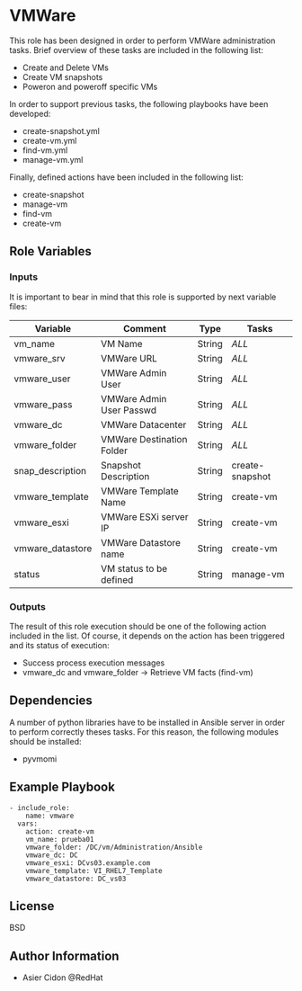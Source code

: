 # VMWare

This role has been designed in order to perform VMWare administration tasks. Brief overview of these tasks are included in the following list:

-   Create and Delete VMs
-   Create VM snapshots
-   Poweron and poweroff specific VMs

In order to support previous tasks, the following playbooks have been developed:

-   create-snapshot.yml
-   create-vm.yml
-   find-vm.yml
-   manage-vm.yml

Finally, defined actions have been included in the following list:

-   create-snapshot
-   manage-vm
-   find-vm
-   create-vm

## Role Variables

### Inputs

It is important to bear in mind that this role is supported by next variable files:

| Variable         | Comment                   | Type   | Tasks           |
| ---------------- | ------------------------- | ------ | --------------- |
| vm_name          | VM Name                   | String | _ALL_           |
| vmware_srv       | VMWare URL                | String | _ALL_           |
| vmware_user      | VMWare Admin User         | String | _ALL_           |
| vmware_pass      | VMWare Admin User Passwd  | String | _ALL_           |
| vmware_dc        | VMWare Datacenter         | String | _ALL_           |
| vmware_folder    | VMWare Destination Folder | String | _ALL_           |
| snap_description | Snapshot Description      | String | create-snapshot |
| vmware_template  | VMWare Template Name      | String | create-vm       |
| vmware_esxi      | VMWare ESXi server IP     | String | create-vm       |
| vmware_datastore | VMWare Datastore name     | String | create-vm       |
| status           | VM status to be defined   | String | manage-vm       |

### Outputs

The result of this role execution should be one of the following action included in the list. Of course, it depends on the action has been triggered and its status of execution:

-   Success process execution messages
-   vmware_dc and vmware_folder -> Retrieve VM facts (find-vm)

## Dependencies

A number of python libraries have to be installed in Ansible server in order to perform correctly theses tasks. For this reason, the following modules should be installed:

-   pyvmomi

## Example Playbook

    - include_role:
        name: vmware
      vars:
        action: create-vm
        vm_name: prueba01
        vmware_folder: /DC/vm/Administration/Ansible
        vmware_dc: DC
        vmware_esxi: DCvs03.example.com
        vmware_template: VI_RHEL7_Template
        vmware_datastore: DC_vs03

## License

BSD

## Author Information

-   Asier Cidon @RedHat
